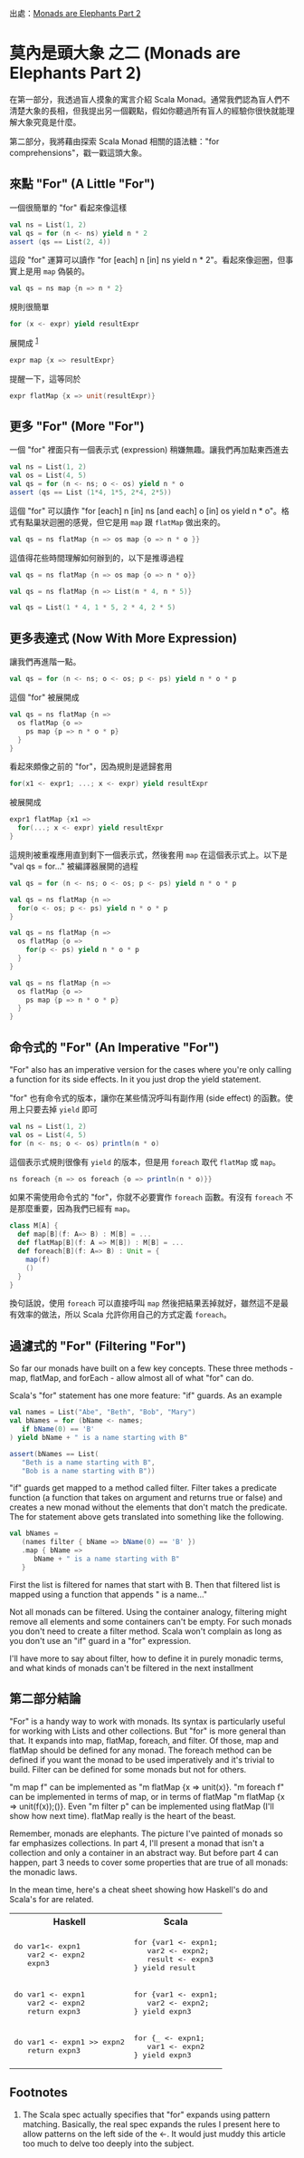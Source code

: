 出處：[Monads are Elephants Part 2](http://james-iry.blogspot.tw/2007/10/monads-are-elephants-part-2.html)

# 莫內是頭大象 之二 (Monads are Elephants Part 2)

在第一部分，我透過盲人摸象的寓言介紹 Scala Monad。通常我們認為盲人們不清楚大象的長相，但我提出另一個觀點，假如你聽過所有盲人的經驗你很快就能理解大象究竟是什麼。

第二部分，我將藉由探索 Scala Monad 相關的語法糖："for comprehensions"，戳一戳這頭大象。

## 來點 "For" (A Little "For")

一個很簡單的 "for" 看起來像這樣

```scala
val ns = List(1, 2)
val qs = for (n <- ns) yield n * 2
assert (qs == List(2, 4))
```

這段 "for" 運算可以讀作 "for [each] n [in] ns yield n * 2"。看起來像迴圈，但事實上是用 `map` 偽裝的。

```scala
val qs = ns map {n => n * 2}
```

規則很簡單

```scala
for (x <- expr) yield resultExpr
```

展開成 <sup>[1](#footnote1)</sup>

```scala
expr map {x => resultExpr}
```

提醒一下，這等同於

```scala
expr flatMap {x => unit(resultExpr)}
```

## 更多 "For" (More "For")

一個 "for" 裡面只有一個表示式 (expression) 稍嫌無趣。讓我們再加點東西進去

```scala
val ns = List(1, 2)
val os = List(4, 5)
val qs = for (n <- ns; o <- os) yield n * o
assert (qs == List (1*4, 1*5, 2*4, 2*5))
```

這個 "for" 可以讀作 "for [each] n [in] ns [and each] o [in] os yield n * o"。格式有點巢狀迴圈的感覺，但它是用 `map` 跟 `flatMap` 做出來的。

```scala
val qs = ns flatMap {n => os map {o => n * o }}
```

這值得花些時間理解如何辦到的，以下是推導過程

```scala
val qs = ns flatMap {n => os map {o => n * o}}
```
```scala
val qs = ns flatMap {n => List(n * 4, n * 5)}
```
```scala
val qs = List(1 * 4, 1 * 5, 2 * 4, 2 * 5)
```

## 更多表達式 (Now With More Expression)

讓我們再進階一點。

```scala
val qs = for (n <- ns; o <- os; p <- ps) yield n * o * p
```

這個 "for" 被展開成

```scala
val qs = ns flatMap {n =>
  os flatMap {o =>
    ps map {p => n * o * p}
  }
}
```

看起來頗像之前的 "for"，因為規則是遞歸套用

```scala
for(x1 <- expr1; ...; x <- expr) yield resultExpr
```

被展開成

```scala
expr1 flatMap {x1 =>
  for(...; x <- expr) yield resultExpr
}
```

這規則被重複應用直到剩下一個表示式，然後套用 `map` 在這個表示式上。以下是 "val qs = for..." 被編譯器展開的過程

```scala
val qs = for (n <- ns; o <- os; p <- ps) yield n * o * p
```
```scala
val qs = ns flatMap {n => 
  for(o <- os; p <- ps) yield n * o * p
}
```
```scala
val qs = ns flatMap {n =>
  os flatMap {o => 
    for(p <- ps) yield n * o * p
  }
}
```
```scala
val qs = ns flatMap {n =>
  os flatMap {o =>
    ps map {p => n * o * p}
  }
}
```

## 命令式的 "For" (An Imperative "For")

"For" also has an imperative version for the cases where you're only calling a function for its side effects. In it you just drop the yield statement.

"for" 也有命令式的版本，讓你在某些情況呼叫有副作用 (side effect) 的函數。使用上只要去掉 `yield` 即可

```scala
val ns = List(1, 2)
val os = List(4, 5)
for (n <- ns; o <- os) println(n * o)
```

這個表示式規則很像有 `yield` 的版本，但是用 `foreach` 取代 `flatMap` 或 `map`。

```scala
ns foreach {n => os foreach {o => println(n * o)}}  
```

如果不需使用命令式的 "for"，你就不必要實作 `foreach` 函數。有沒有 `foreach` 不是那麼重要，因為我們已經有 `map`。

```scala
class M[A] {
  def map[B](f: A=> B) : M[B] = ...
  def flatMap[B](f: A => M[B]) : M[B] = ...
  def foreach[B](f: A=> B) : Unit = {
    map(f)
    ()
  }
}
```

換句話說，使用 `foreach` 可以直接呼叫 `map` 然後把結果丟掉就好，雖然這不是最有效率的做法，所以 Scala 允許你用自己的方式定義 `foreach`。

## 過濾式的 "For" (Filtering "For")

So far our monads have built on a few key concepts. These three methods - map, flatMap, and forEach - allow almost all of what "for" can do.

Scala's "for" statement has one more feature: "if" guards. As an example

```scala
val names = List("Abe", "Beth", "Bob", "Mary")
val bNames = for (bName <- names;
   if bName(0) == 'B'
) yield bName + " is a name starting with B"

assert(bNames == List(
   "Beth is a name starting with B",
   "Bob is a name starting with B"))
```

"if" guards get mapped to a method called filter. Filter takes a predicate function (a function that takes on argument and returns true or false) and creates a new monad without the elements that don't match the predicate. The for statement above gets translated into something like the following.

```scala
val bNames =
   (names filter { bName => bName(0) == 'B' })
   .map { bName =>
      bName + " is a name starting with B"
   }
```

First the list is filtered for names that start with B. Then that filtered list is mapped using a function that appends " is a name..."

Not all monads can be filtered. Using the container analogy, filtering might remove all elements and some containers can't be empty. For such monads you don't need to create a filter method. Scala won't complain as long as you don't use an "if" guard in a "for" expression.

I'll have more to say about filter, how to define it in purely monadic terms, and what kinds of monads can't be filtered in the next installment

## 第二部分結論

"For" is a handy way to work with monads. Its syntax is particularly useful for working with Lists and other collections. But "for" is more general than that. It expands into map, flatMap, foreach, and filter. Of those, map and flatMap should be defined for any monad. The foreach method can be defined if you want the monad to be used imperatively and it's trivial to build. Filter can be defined for some monads but not for others.

"m map f" can be implemented as "m flatMap {x => unit(x)}. "m foreach f" can be implemented in terms of map, or in terms of flatMap "m flatMap {x => unit(f(x));()}. Even "m filter p" can be implemented using flatMap (I'll show how next time). flatMap really is the heart of the beast.

Remember, monads are elephants. The picture I've painted of monads so far emphasizes collections. In part 4, I'll present a monad that isn't a collection and only a container in an abstract way. But before part 4 can happen, part 3 needs to cover some properties that are true of all monads: the monadic laws.

In the mean time, here's a cheat sheet showing how Haskell's do and Scala's for are related.

<table>
  <tr>
    <th>Haskell</th>
    <th>Scala</th>
  </tr>
  <tr>
    <td><pre>do var1<- expn1
   var2 <- expn2
   expn3</pre></td>
    <td><pre>for {var1 <- expn1;
   var2 <- expn2;
   result <- expn3
} yield result</pre></td>
  </tr>
  <tr>
    <td><pre>do var1 <- expn1
   var2 <- expn2
   return expn3</pre></td>
    <td><pre>for {var1 <- expn1;
   var2 <- expn2;
} yield expn3</pre></td>
  </tr>
    <td><pre>do var1 <- expn1 >> expn2
   return expn3</pre></td>
    <td><pre>for {_ <- expn1;
   var1 <- expn2
} yield expn3</pre></td>
  <tr>
  </tr> 
</table>

## Footnotes

1. <a name="footnote1"></a>The Scala spec actually specifies that "for" expands using pattern matching. Basically, the real spec expands the rules I present here to allow patterns on the left side of the <-. It would just muddy this article too much to delve too deeply into the subject.
